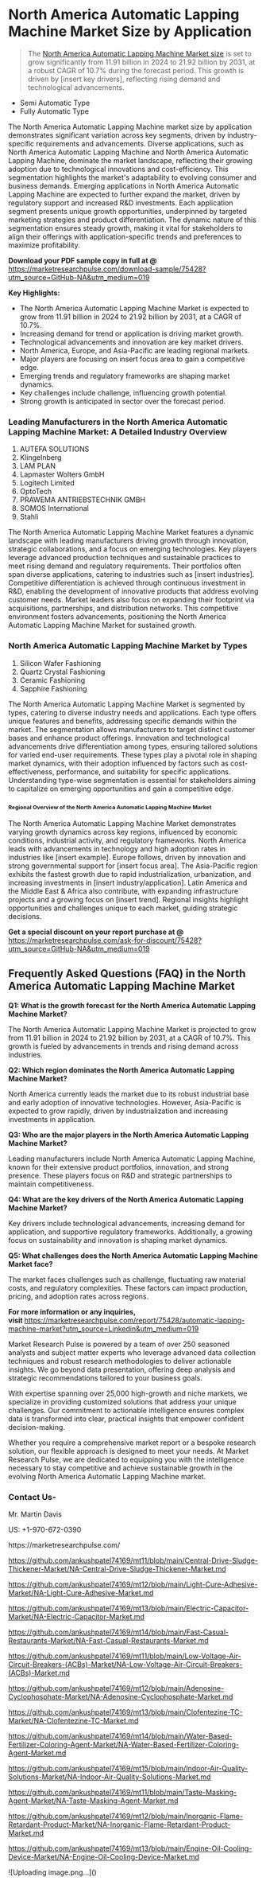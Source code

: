 <h1>North America Automatic Lapping Machine Market&nbsp;Size by Application</h1><blockquote><p>The <a href="https://marketresearchpulse.com/download-sample/75428?utm_source=GitHub-NA&amp;utm_medium=019">North America Automatic Lapping Machine Market size</a> is set to grow significantly from 11.91 billion in 2024 to 21.92 billion by 2031, at a robust CAGR of 10.7% during the forecast period. This growth is driven by [insert key drivers], reflecting rising demand and technological advancements.</p></blockquote><ul><li>Semi Automatic Type<li> Fully Automatic Type</li></ul><p>The North America Automatic Lapping Machine market size by application demonstrates significant variation across key segments, driven by industry-specific requirements and advancements. Diverse applications, such as North America Automatic Lapping Machine and North America Automatic Lapping Machine, dominate the market landscape, reflecting their growing adoption due to technological innovations and cost-efficiency. This segmentation highlights the market's adaptability to evolving consumer and business demands. Emerging applications in North America Automatic Lapping Machine are expected to further expand the market, driven by regulatory support and increased R&D investments. Each application segment presents unique growth opportunities, underpinned by targeted marketing strategies and product differentiation. The dynamic nature of this segmentation ensures steady growth, making it vital for stakeholders to align their offerings with application-specific trends and preferences to maximize profitability.</p><p><strong>Download your PDF sample copy in full at @ </strong><a href="https://marketresearchpulse.com/download-sample/75428?utm_source=GitHub-NA&amp;utm_medium=019">https://marketresearchpulse.com/download-sample/75428?utm_source=GitHub-NA&amp;utm_medium=019</a></p><p><strong>Key Highlights: </strong></p><ul><li>The North America Automatic Lapping Machine Market is expected to grow from 11.91 billion in 2024 to 21.92 billion by 2031, at a CAGR of 10.7%.</li><li>Increasing demand for trend or application is driving market growth.</li><li>Technological advancements and innovation are key market drivers.</li><li>North America, Europe, and Asia-Pacific are leading regional markets.</li><li>Major players are focusing on insert focus area to gain a competitive edge.</li><li>Emerging trends and regulatory frameworks are shaping market dynamics.</li><li>Key challenges include challenge, influencing growth potential.</li><li>Strong growth is anticipated in sector over the forecast period.</li></ul><h3>Leading Manufacturers in the North America Automatic Lapping Machine Market: A Detailed Industry Overview</h3><ol><li>AUTEFA SOLUTIONS</li><li>Klingelnberg</li><li>LAM PLAN</li><li>Lapmaster Wolters GmbH</li><li>Logitech Limited</li><li>OptoTech</li><li>PRAWEMA ANTRIEBSTECHNIK GMBH</li><li>SOMOS International</li><li>Stahli</li></ol><div class="flex max-w-full flex-col flex-grow"><div class="min-h-8 text-message flex w-full flex-col items-end gap-2 whitespace-normal break-words [.text-message+&amp;]:mt-5" dir="auto" data-message-author-role="assistant" data-message-id="fd8432e4-4910-450d-b182-61b7bfb0a01f" data-message-model-slug="gpt-4o"><div class="flex w-full flex-col gap-1 empty:hidden first:pt-[3px]"><div class="markdown prose w-full break-words dark:prose-invert light"><p>The North America Automatic Lapping Machine Market features a dynamic landscape with leading manufacturers driving growth through innovation, strategic collaborations, and a focus on emerging technologies. Key players leverage advanced production techniques and sustainable practices to meet rising demand and regulatory requirements. Their portfolios often span diverse applications, catering to industries such as [insert industries]. Competitive differentiation is achieved through continuous investment in R&amp;D, enabling the development of innovative products that address evolving customer needs. Market leaders also focus on expanding their footprint via acquisitions, partnerships, and distribution networks. This competitive environment fosters advancements, positioning the North America Automatic Lapping Machine Market for sustained growth.</p></div></div></div></div><h3>North America Automatic Lapping Machine Market by Types</h3><ol><li>Silicon Wafer Fashioning<li> Quartz Crystal Fashioning<li> Ceramic Fashioning<li> Sapphire Fashioning</li></ol><div class="flex max-w-full flex-col flex-grow"><div class="min-h-8 text-message flex w-full flex-col items-end gap-2 whitespace-normal break-words [.text-message+&amp;]:mt-5" dir="auto" data-message-author-role="assistant" data-message-id="084470be-0bb7-4664-bddf-5156b4f41249" data-message-model-slug="gpt-4o-mini"><div class="flex w-full flex-col gap-1 empty:hidden first:pt-[3px]"><div class="markdown prose w-full break-words dark:prose-invert light"><p>The North America Automatic Lapping Machine Market is segmented by types, catering to diverse industry needs and applications. Each type offers unique features and benefits, addressing specific demands within the market. The segmentation allows manufacturers to target distinct customer bases and enhance product offerings. Innovation and technological advancements drive differentiation among types, ensuring tailored solutions for varied end-user requirements. These types play a pivotal role in shaping market dynamics, with their adoption influenced by factors such as cost-effectiveness, performance, and suitability for specific applications. Understanding type-wise segmentation is essential for stakeholders aiming to capitalize on emerging opportunities and gain a competitive edge.</p></div></div></div></div><h3><span style="font-size: 11px;">Regional Overview of the North America Automatic Lapping Machine Market</span></h3><div class="flex max-w-full flex-col flex-grow"><div class="min-h-8 text-message flex w-full flex-col items-end gap-2 whitespace-normal break-words [.text-message+&amp;]:mt-5" dir="auto" data-message-author-role="assistant" data-message-id="e9038762-ce64-4e30-91c9-9bd413514231" data-message-model-slug="gpt-4o-mini"><div class="flex w-full flex-col gap-1 empty:hidden first:pt-[3px]"><div class="markdown prose w-full break-words dark:prose-invert light"><p>The North America Automatic Lapping Machine Market demonstrates varying growth dynamics across key regions, influenced by economic conditions, industrial activity, and regulatory frameworks. North America leads with advancements in technology and high adoption rates in industries like [insert example]. Europe follows, driven by innovation and strong governmental support for [insert focus area]. The Asia-Pacific region exhibits the fastest growth due to rapid industrialization, urbanization, and increasing investments in [insert industry/application]. Latin America and the Middle East &amp; Africa also contribute, with expanding infrastructure projects and a growing focus on [insert trend]. Regional insights highlight opportunities and challenges unique to each market, guiding strategic decisions.</p></div></div></div></div><p><strong>Get a special discount on your report purchase at @ </strong><a href="https://marketresearchpulse.com/ask-for-discount/75428?utm_source=GitHub-NA&amp;utm_medium=019">https://marketresearchpulse.com/ask-for-discount/75428?utm_source=GitHub-NA&amp;utm_medium=019</a></p><h2>Frequently Asked Questions (FAQ) in the North America Automatic Lapping Machine Market</h2><p><strong>Q1: What is the growth forecast for the North America Automatic Lapping Machine Market?</strong></p><p>The North America Automatic Lapping Machine Market is projected to grow from 11.91 billion in 2024 to 21.92 billion by 2031, at a CAGR of 10.7%. This growth is fueled by advancements in trends and rising demand across industries.</p><p><strong>Q2: Which region dominates the North America Automatic Lapping Machine Market?</strong></p><p>North America currently leads the market due to its robust industrial base and early adoption of innovative technologies. However, Asia-Pacific is expected to grow rapidly, driven by industrialization and increasing investments in application.</p><p><strong>Q3: Who are the major players in the North America Automatic Lapping Machine Market?</strong></p><p>Leading manufacturers include North America Automatic Lapping Machine, known for their extensive product portfolios, innovation, and strong presence. These players focus on R&amp;D and strategic partnerships to maintain competitiveness.</p><p><strong>Q4: What are the key drivers of the North America Automatic Lapping Machine Market?</strong></p><p>Key drivers include technological advancements, increasing demand for application, and supportive regulatory frameworks. Additionally, a growing focus on sustainability and innovation is shaping market dynamics.</p><p><strong>Q5: What challenges does the North America Automatic Lapping Machine Market face?</strong></p><p>The market faces challenges such as challenge, fluctuating raw material costs, and regulatory complexities. These factors can impact production, pricing, and adoption rates across regions.</p><p><strong>For more information or any inquiries, visit&nbsp;</strong><a href="https://marketresearchpulse.com/report/75428/automatic-lapping-machine-market?utm_source=Linkedin&utm_medium=019">https://marketresearchpulse.com/report/75428/automatic-lapping-machine-market?utm_source=Linkedin&utm_medium=019</a></p><p>Market Research Pulse is powered by a team of over 250 seasoned analysts and subject matter experts who leverage advanced data collection techniques and robust research methodologies to deliver actionable insights. We go beyond data presentation, offering deep analysis and strategic recommendations tailored to your business goals.</p><p>With expertise spanning over 25,000 high-growth and niche markets, we specialize in providing customized solutions that address your unique challenges. Our commitment to actionable intelligence ensures complex data is transformed into clear, practical insights that empower confident decision-making.</p><p>Whether you require a comprehensive market report or a bespoke research solution, our flexible approach is designed to meet your needs. At Market Research Pulse, we are dedicated to equipping you with the intelligence necessary to stay competitive and achieve sustainable growth in the evolving North America Automatic Lapping Machine market.</p><h3><strong>Contact Us-</strong></h3><p>Mr. Martin Davis</p><p>US: +1-970-672-0390</p><p>https://marketresearchpulse.com/</p><p><a href="https://github.com/ankushpatel74169/mt11/blob/main/Central-Drive-Sludge-Thickener-Market/NA-Central-Drive-Sludge-Thickener-Market.md">https://github.com/ankushpatel74169/mt11/blob/main/Central-Drive-Sludge-Thickener-Market/NA-Central-Drive-Sludge-Thickener-Market.md</a></p><p><a href="https://github.com/ankushpatel74169/mt12/blob/main/Light-Cure-Adhesive-Market/NA-Light-Cure-Adhesive-Market.md">https://github.com/ankushpatel74169/mt12/blob/main/Light-Cure-Adhesive-Market/NA-Light-Cure-Adhesive-Market.md</a></p><p><a href="https://github.com/ankushpatel74169/mt13/blob/main/Electric-Capacitor-Market/NA-Electric-Capacitor-Market.md">https://github.com/ankushpatel74169/mt13/blob/main/Electric-Capacitor-Market/NA-Electric-Capacitor-Market.md</a></p><p><a href="https://github.com/ankushpatel74169/mt14/blob/main/Fast-Casual-Restaurants-Market/NA-Fast-Casual-Restaurants-Market.md">https://github.com/ankushpatel74169/mt14/blob/main/Fast-Casual-Restaurants-Market/NA-Fast-Casual-Restaurants-Market.md</a></p><p><a href="https://github.com/ankushpatel74169/mt11/blob/main/Low-Voltage-Air-Circuit-Breakers-(ACBs)-Market/NA-Low-Voltage-Air-Circuit-Breakers-(ACBs)-Market.md">https://github.com/ankushpatel74169/mt11/blob/main/Low-Voltage-Air-Circuit-Breakers-(ACBs)-Market/NA-Low-Voltage-Air-Circuit-Breakers-(ACBs)-Market.md</a></p><p><a href="https://github.com/ankushpatel74169/mt12/blob/main/Adenosine-Cyclophosphate-Market/NA-Adenosine-Cyclophosphate-Market.md">https://github.com/ankushpatel74169/mt12/blob/main/Adenosine-Cyclophosphate-Market/NA-Adenosine-Cyclophosphate-Market.md</a></p><p><a href="https://github.com/ankushpatel74169/mt13/blob/main/Clofentezine-TC-Market/NA-Clofentezine-TC-Market.md">https://github.com/ankushpatel74169/mt13/blob/main/Clofentezine-TC-Market/NA-Clofentezine-TC-Market.md</a></p><p><a href="https://github.com/ankushpatel74169/mt14/blob/main/Water-Based-Fertilizer-Coloring-Agent-Market/NA-Water-Based-Fertilizer-Coloring-Agent-Market.md">https://github.com/ankushpatel74169/mt14/blob/main/Water-Based-Fertilizer-Coloring-Agent-Market/NA-Water-Based-Fertilizer-Coloring-Agent-Market.md</a></p><p><a href="https://github.com/ankushpatel74169/mt15/blob/main/Indoor-Air-Quality-Solutions-Market/NA-Indoor-Air-Quality-Solutions-Market.md">https://github.com/ankushpatel74169/mt15/blob/main/Indoor-Air-Quality-Solutions-Market/NA-Indoor-Air-Quality-Solutions-Market.md</a></p><p><a href="https://github.com/ankushpatel74169/mt11/blob/main/Taste-Masking-Agent-Market/NA-Taste-Masking-Agent-Market.md">https://github.com/ankushpatel74169/mt11/blob/main/Taste-Masking-Agent-Market/NA-Taste-Masking-Agent-Market.md</a></p><p><a href="https://github.com/ankushpatel74169/mt12/blob/main/Inorganic-Flame-Retardant-Product-Market/NA-Inorganic-Flame-Retardant-Product-Market.md">https://github.com/ankushpatel74169/mt12/blob/main/Inorganic-Flame-Retardant-Product-Market/NA-Inorganic-Flame-Retardant-Product-Market.md</a></p><p><a href="https://github.com/ankushpatel74169/mt13/blob/main/Engine-Oil-Cooling-Device-Market/NA-Engine-Oil-Cooling-Device-Market.md">https://github.com/ankushpatel74169/mt13/blob/main/Engine-Oil-Cooling-Device-Market/NA-Engine-Oil-Cooling-Device-Market.md</a></p>
![Uploading image.png…]()
